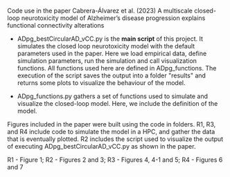 Code use in the paper Cabrera-Álvarez et al. (2023) A multiscale closed-loop neurotoxicity model of Alzheimer’s disease progression explains functional connectivity alterations



- ADpg_bestCircularAD_vCC.py is the **main script** of this project. It simulates the closed loop neurotoxicity model with the default parameters used in the paper. Here we load empirical data, define simulation parameters, run the simulation and call visualization functions. All functions used here are defined in ADpg_functions. The execution of the script saves the output into a folder "results" and returns some plots to visualize the behaviour of the model. 

- ADpg_functions.py gathers a set of functions used to simulate and visualize the closed-loop model. Here, we include the definition of the model. 



Figures included in the paper were built using the code in folders. R1, R3, and R4 include code to simulate the model in a HPC, and gather the data that is eventually plotted. R2 includes the script used to visualize the output of executing ADpg_bestCircularAD_vCC.py as shown in the paper.

R1 - Figure 1; R2 - Figures 2 and 3; R3 - Figures 4, 4-1 and 5; R4 - Figures 6 and 7






